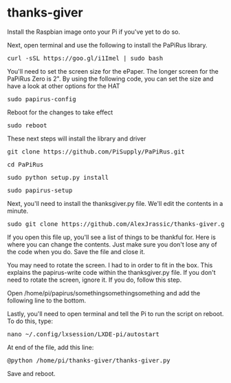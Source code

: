 # thanks-giver

Install the Raspbian image onto your Pi if you've yet to do so.

Next, open terminal and use the following to install the PaPiRus library.

<pre>curl -sSL https://goo.gl/i1Imel | sudo bash</pre>

You'll need to set the screen size for the ePaper. The longer screen for the PaPiRus Zero is 2". By using the following code, you can set the size and have a look at other options for the HAT

<pre>sudo papirus-config</pre>

Reboot for the changes to take effect

<pre>sudo reboot</pre>

These next steps will install the library and driver

<pre>git clone https://github.com/PiSupply/PaPiRus.git</pre>

<pre>cd PaPiRus</pre>

<pre>sudo python setup.py install</pre>

<pre>sudo papirus-setup</pre>

Next, you'll need to install the thanksgiver.py file. We'll edit the contents in a minute.

<pre>sudo git clone https://github.com/AlexJrassic/thanks-giver.git</pre>

If you open this file up, you'll see a list of things to be thankful for. Here is where you can change the contents. Just make sure you don't lose any of the code when you do. Save the file and close it.

You may need to rotate the screen. I had to in order to fit in the box. This explains the papirus-write code within the thanksgiver.py file. If you don't need to rotate the screen, ignore it. If you do, follow this step.

Open /home/pi/papirus/somethingsomethingsomething and add the following line to the bottom.

Lastly, you'll need to open terminal and tell the Pi to run the script on reboot. To do this, type:

<pre>nano ~/.config/lxsession/LXDE-pi/autostart</pre>

At end of the file, add this line:

<pre>@python /home/pi/thanks-giver/thanks-giver.py</pre>

Save and reboot.
